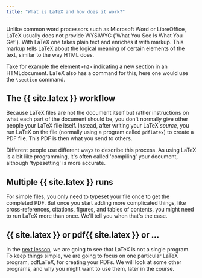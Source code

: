 ```yaml
---
title: "What is LaTeX and how does it work?"
---
```


Unlike common word processors such as Microsoft Word or LibreOffice, LaTeX
usually does not provide WYSIWYG ('What You See Is What You Get'). With LaTeX
one takes plain text and enriches it with markup. This markup tells LaTeX
about the logical meaning of certain elements of the text, similar to the way
HTML does.

Take for example the element  `<h2>`  indicating a new section in an HTMLdocument.
LaTeX also has a command for this, here one would use the `\section` command.

## The {{ site.latex }} workflow

Because LaTeX files are not the document itself but rather instructions
on what each part of the document should be, you don't normally give other
people your LaTeX file itself. Instead, after writing your LaTeX _source_, you
run LaTeX on the file (normally using a program called `pdflatex`) to
create a PDF file. This PDF is then what you send to others.

Different people use different ways to describe this process. As using LaTeX
is a bit like programming, it's often called 'compiling' your document, although
'typesetting' is more accurate.

## Multiple {{ site.latex }} runs

For simple files, you only need to typeset your file once to get the completed
PDF. But once you start adding more complicated things, like cross-references,
citations, figures, and tables of contents, you might need to run LaTeX more
than once. We'll tell you when that's the case.

## {{ site.latex }} or pdf{{ site.latex }} or ...

In the [next lesson](lesson-02), we are going to see that LaTeX is not a
single program. To keep things simple, we are going to focus on one particular
LaTeX program, pdfLaTeX, for creating your PDFs. We will look at some other
programs, and why you might want to use them, later in the course.
